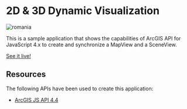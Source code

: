 # 2D & 3D Dynamic Visualization

![romania](https://user-images.githubusercontent.com/18401030/31172687-3cb2551c-a90d-11e7-8741-81908d40df9a.png)

This is a sample application that shows the capabilities of ArcGIS API for JavaScript 4.x to create and synchronize a MapView and a SceneView.

[See it live!](https://ialixandroae.github.io/appComparison/)


## Resources

The following APIs have been used to create this application:
* <a target="blank" href="https://developers.arcgis.com/javascript/">ArcGIS JS API 4.4</a>